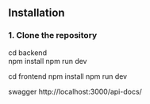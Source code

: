 ## Installation

### 1. Clone the repository
cd backend </br>
npm install
npm run dev

cd frontend
npm install
npm run dev

swagger 
http://localhost:3000/api-docs/

